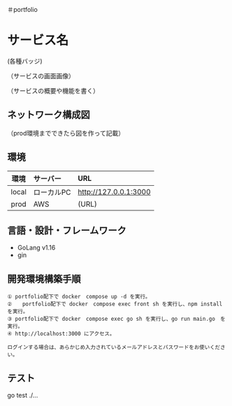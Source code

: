 ＃portfolio

# サービス名
(各種バッジ)

（サービスの画面画像）

（サービスの概要や機能を書く）

## ネットワーク構成図
（prod環境までできたら図を作って記載）

## 環境
|環境|サーバー|URL|
|:---:|:---|:---|
|local|ローカルPC|http://127.0.0.1:3000|
|prod|AWS|(URL)|

## 言語・設計・フレームワーク
- GoLang v1.16
- gin

## 開発環境構築手順
```
① portfolio配下で docker　compose up -d を実行。
②　　portfolio配下で docker　compose exec front sh を実行し、npm install　を実行。
③ portfolio配下で docker　compose exec go sh を実行し、go run main.go　を実行。
④ http://localhost:3000 にアクセス。

ログインする場合は、あらかじめ入力されているメールアドレスとパスワードをお使いください。
```

## テスト
go test ./...
